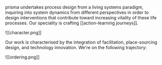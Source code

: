 prisma undertakes process design from a living systems paradigm, inquiring into system dynamics from different perspectives in order to design interventions that contribute toward increasing vitality of these life processes. Our speciality is crafting [[action-learning journeys]].

![[character.png]]

Our work is characterised by the integration of facilitation, place-sourcing design, and technology innovation. We're on the following trajectory:

![[ordering.png]]